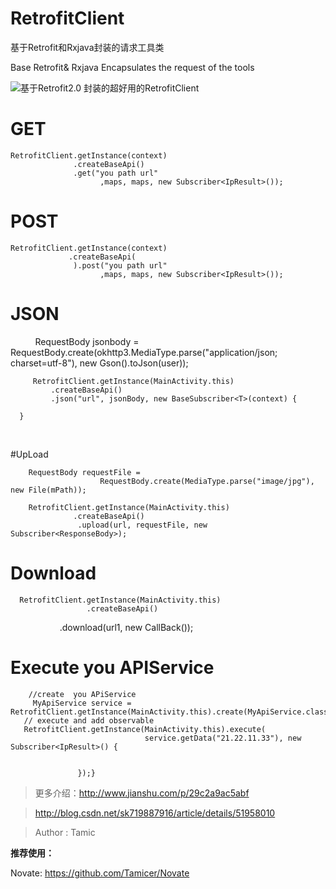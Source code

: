 # RetrofitClient
基于Retrofit和Rxjava封装的请求工具类 

Base Retrofit& Rxjava Encapsulates the request of the tools

![基于Retrofit2.0 封装的超好用的RetrofitClient](http://upload-images.jianshu.io/upload_images/2022038-71bdab0afae24005.png?imageMogr2/auto-orient/strip%7CimageView2/2/w/1240)




# GET

    RetrofitClient.getInstance(context)
                  .createBaseApi()
                  .get("you path url"
                        ,maps, maps, new Subscriber<IpResult>());


# POST

    RetrofitClient.getInstance(context)
                 .createBaseApi(
                  ).post("you path url"
                        ,maps, maps, new Subscriber<IpResult>());
# JSON

     
       RequestBody jsonbody = 
               RequestBody.create(okhttp3.MediaType.parse("application/json; charset=utf-8"), new Gson().toJson(user));
    
         RetrofitClient.getInstance(MainActivity.this)
             .createBaseApi()
             .json("url", jsonBody, new BaseSubscriber<T>(context) {
    
      }
                     
                
#UpLoad

        RequestBody requestFile =
                        RequestBody.create(MediaType.parse("image/jpg"), new File(mPath));
            
        RetrofitClient.getInstance(MainActivity.this)
                  .createBaseApi()
                   .upload(url, requestFile, new Subscriber<ResponseBody>);
                
                
# Download   

      RetrofitClient.getInstance(MainActivity.this)
                     .createBaseApi()
                     .download(url1, new CallBack());

# Execute you APIService    

        //create  you APiService    
         MyApiService service = RetrofitClient.getInstance(MainActivity.this).create(MyApiService.class);    
       // execute and add observable    
       RetrofitClient.getInstance(MainActivity.this).execute(            
                                  service.getData("21.22.11.33"), new Subscriber<IpResult>() {                                     

                       
                   });}
 
 
 >更多介绍：http://www.jianshu.com/p/29c2a9ac5abf
 >  
 
 >http://blog.csdn.net/sk719887916/article/details/51958010
 
 >Author : Tamic
 
 **推荐使用：**
 
   Novate: https://github.com/Tamicer/Novate
